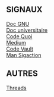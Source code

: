 ## SIGNAUX
[Doc GNU](https://www.gnu.org/software/libc/manual/html_node/Signal-Handling.html) \
[Doc universitaire](https://sites.uclouvain.be/SystInfo/notes/Theorie/html/Fichiers/fichiers-signaux.html) \
[Code Quoi](https://www.codequoi.com/envoyer-et-intercepter-un-signal-en-c/) \
[Medium](https://medium.com/@lannur-s/minitalk42-chapter-1-friends-secret-code-game-fea2169c067e) \
[Code Vault](https://www.youtube.com/watch?v=QD9YKSg3wCc&list=PLfqABt5AS4FmErobw8YyTwXDUE5nPH5lH&index=119) \
[Man Sigaction](https://man7.org/linux/man-pages/man2/sigaction.2.html)
## AUTRES
[Threads](https://medium.com/@jalal92/lets-discuss-threads-grab-a-coffee-ad4d4ebf7181)